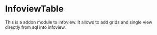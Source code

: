 InfoviewTable
=============

This is a addon module to infoview. It allows to add grids and single view directly from sql into infoview.
